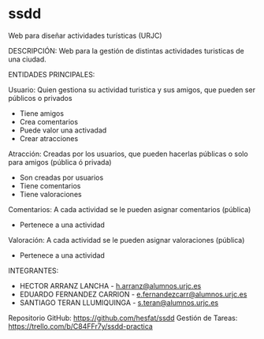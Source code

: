 # ssdd
Web para diseñar actividades turísticas (URJC)

DESCRIPCIÓN: Web para la gestión de distintas actividades turisticas de una ciudad.

ENTIDADES PRINCIPALES:

Usuario: Quien gestiona su actividad turistica y sus amigos, que pueden ser públicos o privados 
 - Tiene amigos 
 - Crea comentarios 
 - Puede valor una activadad
 - Crear atracciones 
 
Atracción: Creadas por los usuarios, que pueden hacerlas públicas o solo para amigos (pública ó privada)
 - Son creadas por usuarios
 - Tiene comentarios
 - Tiene valoraciones
 
Comentarios: A cada actividad se le pueden asignar comentarios (pública)
 - Pertenece a una actividad
 
Valoración: A cada actividad se le pueden asignar valoraciones (pública)
 - Pertenece a una actividad

INTEGRANTES:

- HECTOR ARRANZ LANCHA - h.arranz@alumnos.urjc.es
- EDUARDO	FERNANDEZ CARRION - e.fernandezcarr@alumnos.urjc.es
- SANTIAGO TERAN LLUMIQUINGA - s.teran@alumnos.urjc.es

Repositorio GitHub: https://github.com/hesfat/ssdd
Gestión de Tareas: https://trello.com/b/C84FFr7y/ssdd-practica
